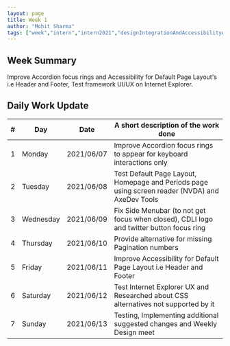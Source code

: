 ```yaml
---
layout: page
title: Week 1
author: "Mohit Sharma"
tags: ["week","intern","intern2021","designIntegrationAndAccessibilityAudit","week#1","eval#1"]
---
```


## Week Summary

 
Improve Accordion focus rings and Accessibility for Default Page Layout's i.e Header and Footer, Test framework UI/UX on Internet Explorer.

## Daily Work Update

|\#|Day|Date|A short description of the work done|  
|---	|---	|---	|---	|  
|1   	| Monday 	|   2021/06/07	| Improve Accordion focus rings to appear for keyboard interactions only |  
|2   	| Tuesday  	|   2021/06/08	| Test Default Page Layout, Homepage and Periods page using screen reader (NVDA) and AxeDev Tools	|  
|3   	| Wednesday  	|  2021/06/09 	| Fix Side Menubar (to not get focus when closed), CDLI logo and twitter button focus ring |  
|4   	| Thursday  	|   2021/06/10	| Provide alternative for missing Pagination numbers |  
|5   	| Friday  	|   2021/06/11	| Improve Accessibility for Default Page Layout i.e Header and Footer |  
|6   	| Saturday  	|   2021/06/12	| Test Internet Explorer UX and Researched about CSS alternatives not supported by it	|  
|7   	| Sunday  	|   2021/06/13	| Testing, Implementing additional suggested changes and Weekly Design meet |  
